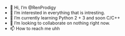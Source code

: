 - 👋 Hi, I’m @RenProdigy
- 👀 I’m interested in everything that is intresting.
- 🌱 I’m currently learning Python 2 + 3 and soon C/C++
- 💞️ I’m looking to collaborate on nothing right now.
- 📫 How to reach me uhh

<!---
RenProdigy/RenProdigy is a ✨ special ✨ repository because its `README.md` (this file) appears on your GitHub profile.
You can click the Preview link to take a look at your changes.
--->
